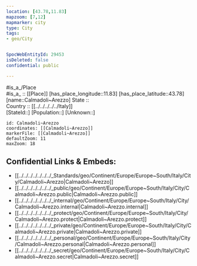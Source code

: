 ```yaml
---
location: [43.78,11.83] 
mapzoom: [7,12] 
mapmarker: city 
type: City
tags:
- geo/City


SpocWebEntityId: 29453
isDeleted: false
confidential: public

---
```

#is_a_/Place  
#is_a_ :: [[Place]] 
[has_place_longitude::11.83] 
[has_place_latitude::43.78] 
[name::Calmadoli~Arezzo] 
State ::  
Country :: [[../../../../../Italy]]  
[StateId::] 
[Population::] 
[Unknown::] 


```leaflet
id: Calmadoli~Arezzo
coordinates: [[Calmadoli~Arezzo]] 
markerFile: [[Calmadoli~Arezzo]] 
defaultZoom: 11 
maxZoom: 18
```


## Confidential Links & Embeds: 
- [[../../../../../../../_Standards/geo/Continent/Europe/Europe~South/Italy/City/Calmadoli~Arezzo|Calmadoli~Arezzo]] 
- [[../../../../../../../_public/geo/Continent/Europe/Europe~South/Italy/City/Calmadoli~Arezzo.public|Calmadoli~Arezzo.public]] 
- [[../../../../../../../_internal/geo/Continent/Europe/Europe~South/Italy/City/Calmadoli~Arezzo.internal|Calmadoli~Arezzo.internal]] 
- [[../../../../../../../_protect/geo/Continent/Europe/Europe~South/Italy/City/Calmadoli~Arezzo.protect|Calmadoli~Arezzo.protect]] 
- [[../../../../../../../_private/geo/Continent/Europe/Europe~South/Italy/City/Calmadoli~Arezzo.private|Calmadoli~Arezzo.private]] 
- [[../../../../../../../_personal/geo/Continent/Europe/Europe~South/Italy/City/Calmadoli~Arezzo.personal|Calmadoli~Arezzo.personal]] 
- [[../../../../../../../_secret/geo/Continent/Europe/Europe~South/Italy/City/Calmadoli~Arezzo.secret|Calmadoli~Arezzo.secret]] 
